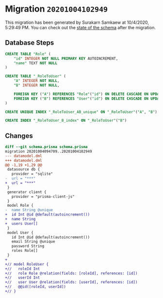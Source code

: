 # Migration `20201004102949`

This migration has been generated by Surakarn Samkaew at 10/4/2020, 5:29:49 PM.
You can check out the [state of the schema](./schema.prisma) after the migration.

## Database Steps

```sql
CREATE TABLE "Role" (
    "id" INTEGER NOT NULL PRIMARY KEY AUTOINCREMENT,
    "name" TEXT NOT NULL
)

CREATE TABLE "_RoleToUser" (
    "A" INTEGER NOT NULL,
    "B" INTEGER NOT NULL,

    FOREIGN KEY ("A") REFERENCES "Role"("id") ON DELETE CASCADE ON UPDATE CASCADE,
    FOREIGN KEY ("B") REFERENCES "User"("id") ON DELETE CASCADE ON UPDATE CASCADE
)

CREATE UNIQUE INDEX "_RoleToUser_AB_unique" ON "_RoleToUser"("A", "B")

CREATE INDEX "_RoleToUser_B_index" ON "_RoleToUser"("B")
```

## Changes

```diff
diff --git schema.prisma schema.prisma
migration 20201004094709..20201004102949
--- datamodel.dml
+++ datamodel.dml
@@ -1,19 +1,29 @@
 datasource db {
   provider = "sqlite"
-  url = "***"
+  url = "***"
 }
 generator client {
   provider = "prisma-client-js"
 }
 model Role {
-  name String @unique
+  id Int @id @default(autoincrement())
+  name String
+  users User[]
 }
 model User {
   id Int @id @default(autoincrement())
   email String @unique
   password String
   roles Role[]
 }
+
+// model RoleUser {
+//   roleId Int
+//   role Role @relation(fields: [roleId], references: [id])
+//   userId Int
+//   user User @relation(fields: [userId], references: [id])
+//   @@id([roleId, userId])
+// }
```


